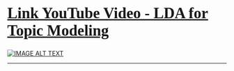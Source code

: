 <a href="https://www.youtube.com/watch?v=fl0ow-nD8FM&list=PLxqBkZuBynVQEvXfJpq3smfuKq3AiNW-N&index=20"><h1 style="font-size:250%; font-family:cursive; color:#ff6666;"><b>Link YouTube Video - LDA for Topic Modeling</b></h1></a>

[![IMAGE ALT TEXT](https://imgur.com/XKntgbj.png)](https://www.youtube.com/watch?v=fl0ow-nD8FM&list=PLxqBkZuBynVQEvXfJpq3smfuKq3AiNW-N&index=20)

---
